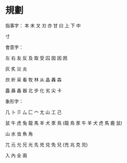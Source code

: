 # 規劃

指事字：
本
末
叉
刃
亦
甘
曰
上
下
中



寸



會意字：

左 右 友 反 及 取 受 囚 囡 因 困

灰 炙 災 炎

炊 析 采 看 牧 林 从 晶 轟 森

矗 聶 鑫 器 北 步 化 劣 尖 卡

象形字：

几 卜 卩 厶 匚 宀 尢 山 工 己

鼠 牛 虎 兔 龍 馬 羊 犬 豕 鳥 (龍 鳥 豕 牛 羊 犬 虎 馬 鹿 鼠)

山 水 虫 魚 角

兀 元 允 兄 光 先 兇 兌 免 兒 (充 兆 克 兕)

入 內 全 兩
